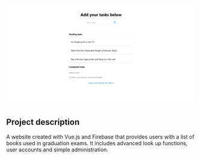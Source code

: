 <p align="center">
  <img src="https://github.com/PeanutButte7/todo-app/blob/master/assets/preview.png">
</p>

## Project description
A website created with Vue.js and Firebase that provides users with a list of books used in graduation exams. It includes advanced look up functions, user accounts and simple administration.

